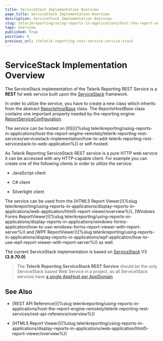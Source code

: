 ```yaml
---
title: ServiceStack Implementation Overview
page_title: ServiceStack Implementation Overview
description: ServiceStack Implementation Overview
slug: telerikreporting/using-reports-in-applications/host-the-report-engine-remotely/telerik-reporting-rest-services/servicestack-implementation/overview
tags: overview
published: True
position: 0
previous_url: /telerik-reporting-rest-service-service-stack
---
```


# ServiceStack Implementation Overview

The ServiceStack implementation of the Telerik Reporting REST Service is a __REST__ ful web service built upon the [ServiceStack](https://servicestack.net/) framework. 

In order to utilize the service, you have to create a new class which inherits from the abstract [ReportsHostBase](/reporting/api/Telerik.Reporting.Services.ServiceStack.ReportsHostBase) class. The *ReportsHostBase* class contains one important property needed by the reporting engine: [ReportServiceConfiguration](/reporting/api/Telerik.Reporting.Services.ServiceStack.ReportsHostBase#Telerik_Reporting_Services_ServiceStack_ReportsHostBase_ReportServiceConfiguration). 

The service can be hosted on [IIS]({%slug telerikreporting/using-reports-in-applications/host-the-report-engine-remotely/telerik-reporting-rest-services/servicestack-implementation/how-to-add-telerik-reporting-rest-servicestack-to-web-application%}) or self-hosted. 

As Telerik Reporting ServiceStack REST service is a pure HTTP web service it can be accessed with any HTTP-capable client. For example you can create one of the following clients in order to utilize the service: 

* JavaScript client

* C# client

* Silverlight client

The service can be used from the [HTML5 Report Viewer]({%slug telerikreporting/using-reports-in-applications/display-reports-in-applications/web-application/html5-report-viewer/overview%}), [Windows Forms ReportViewer]({%slug telerikreporting/using-reports-in-applications/display-reports-in-applications/windows-forms-application/how-to-use-windows-forms-report-viewer-with-report-server%}) and [WPF ReportViewer]({%slug telerikreporting/using-reports-in-applications/display-reports-in-applications/wpf-application/how-to-use-wpf-report-viewer-with-report-server%}) as well. 

The current ServiceStack implementation is based on [ServiceStack](https://servicestack.net/) V3 __(3.9.70.0)__ 

> The __Telerik Reporting ServiceStack REST Service__ should be the only ServiceStack based Web Service in a project, as all ServiceStack services have [a single AppHost per AppDomain](http://mono.servicestack.net/ServiceStack.Hello/#AppHost). 

## See Also

* [REST API Reference]({%slug telerikreporting/using-reports-in-applications/host-the-report-engine-remotely/telerik-reporting-rest-services/rest-api-reference/overview%})

* [HTML5 Report Viewer]({%slug telerikreporting/using-reports-in-applications/display-reports-in-applications/web-application/html5-report-viewer/overview%})
